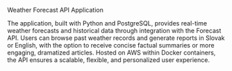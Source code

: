 Weather Forecast API Application

The application, built with Python and PostgreSQL, provides real-time weather forecasts and historical data through integration with the Forecast API. Users can browse past weather records and generate reports in Slovak or English, with the option to receive concise factual summaries or more engaging, dramatized articles. Hosted on AWS within Docker containers, the API ensures a scalable, flexible, and personalized user experience.
